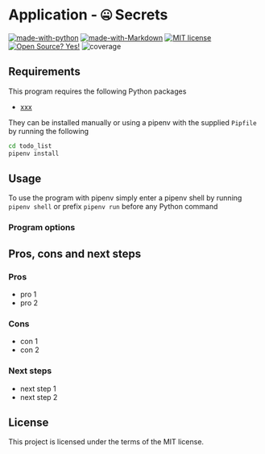 # Application - 🤐 Secrets

[![made-with-python](https://img.shields.io/badge/Made%20with-Python-1f425f.svg)](https://www.python.org/)
[![made-with-Markdown](https://img.shields.io/badge/Made%20with-Markdown-1f425f.svg)](http://commonmark.org)
[![MIT license](https://img.shields.io/badge/License-MIT-blue.svg)](https://lbesson.mit-license.org/)
[![Open Source? Yes!](https://badgen.net/badge/Open%20Source%20%3F/Yes%21/blue?icon=github)](https://github.com/ghandic/PyCap-TODO-CRUD)
![coverage](https://img.shields.io/badge/coverage-0%25-red)

<description>

## Requirements

This program requires the following Python packages

- [xxx](https://link.com/)

They can be installed manually or using a pipenv with the supplied `Pipfile` by running the following

```bash
cd todo_list
pipenv install
```

## Usage

To use the program with pipenv simply enter a pipenv shell by running `pipenv shell` or prefix `pipenv run` before any Python command

### Program options

<description>

## Pros, cons and next steps

### Pros

- pro 1
- pro 2

### Cons

- con 1
- con 2

### Next steps

- next step 1
- next step 2

## License

This project is licensed under the terms of the MIT license.
